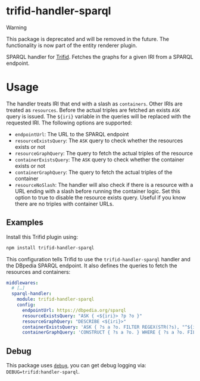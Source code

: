 # trifid-handler-sparql

> [!WARNING]
> This package is deprecated and will be removed in the future.
> The functionality is now part of the entity renderer plugin.

SPARQL handler for [Trifid](https://github.com/zazuko/trifid).
Fetches the graphs for a given IRI from a SPARQL endpoint.

# Usage

The handler treats IRI that end with a slash as `containers`.
Other IRIs are treated as `resources`.
Before the actual triples are fetched an exists `ASK` query is issued.
The `${iri}` variable in the queries will be replaced with the requested IRI.
The following options are supported:

- `endpointUrl`: The URL to the SPARQL endpoint
- `resourceExistsQuery`: The `ASK` query to check whether the resources exists or not
- `resourceGraphQuery`: The query to fetch the actual triples of the resource
- `containerExistsQuery`: The `ASK` query to check whether the container exists or not
- `containerGraphQuery`: The query to fetch the actual triples of the container
- `resourceNoSlash`: The handler will also check if there is a resource with a URL ending
  with a slash before running the container logic.
  Set this option to true to disable the resource exists query.
  Useful if you know there are no triples with container URLs.

## Examples

Install this Trifid plugin using:

```sh
npm install trifid-handler-sparql
```

This configuration tells Trifid to use the `trifid-handler-sparql` handler and the DBpedia SPARQL endpoint.
It also defines the queries to fetch the resources and containers:

```yaml
middlewares:
  # […]
  sparql-handler:
    module: trifid-handler-sparql
    config:
      endpointUrl: https://dbpedia.org/sparql
      resourceExistsQuery: "ASK { <${iri}> ?p ?o }"
      resourceGraphQuery: "DESCRIBE <${iri}>"
      containerExistsQuery: 'ASK { ?s a ?o. FILTER REGEX(STR(?s), "^${iri}") }'
      containerGraphQuery: 'CONSTRUCT { ?s a ?o. } WHERE { ?s a ?o. FILTER REGEX(STR(?s), "^${iri}") }'
```

## Debug

This package uses [`debug`](https://www.npmjs.com/package/debug), you can get debug logging via: `DEBUG=trifid:handler-sparql`.
